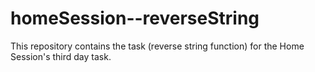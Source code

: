 # homeSession--reverseString
This repository contains the task (reverse string function) for the Home Session's third day task.
